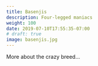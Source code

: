 ```yaml
---
title: Basenjis
description: Four-legged maniacs
weight: 100
date: 2019-07-10T17:55:35-07:00
# draft: true
image: basenjis.jpg
---
```


More about the crazy breed...
